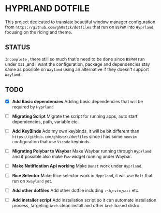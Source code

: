 # HYPRLAND DOTFILE

This project dedicated to translate beautiful window manager configuration from `https://github.com/gh0stzk/dotfiles` that run on `BSPWM` into `Hyprland` focusing on the ricing and theme.


## STATUS
 `Incomplete` , there still so much that's need to be done since `BSPWM` run under `X11` ,and i want the configuration, package and dependencies stay same as possible on `Wayland` using an alternative if they doesn't support `Wayland`.

## TODO

- [x] **Add Basic dependencies**
  Adding basic dependencies that will be required by `Hyprland`
- [ ] **Migrating Script**
  Migrate the script for running apps, auto start dependencies, path, variable etc.
- [ ] **Add KeyBinds**
  Add my own keybinds, it will be bit different than `https://github.com/gh0stzk/dotfiles` since i has some `neovim` configuration that use `Vscode` keybinds.
- [ ] **Migrating Polybar to Waybar**
  Make Waybar running through `Hyprland` and if possible also make `Eww` widget running under Waybar.
- [ ] **Make Notification Api working**
  Make `Dunst` work under `Hyprland`.
- [ ] **Rice Selector**
  Make Rice selector work in `Hyprland`, it will use `Rofi` that run on `Xwayland` yet.
- [ ] **Add other dotfiles**
  Add other dotfile including `zsh`,`nvim`,`yazi` etc.
- [ ] **Add installer script**
  Add installation script so it can automate installation process, targeting `Arch` clean install and other `Arch` based distro.



